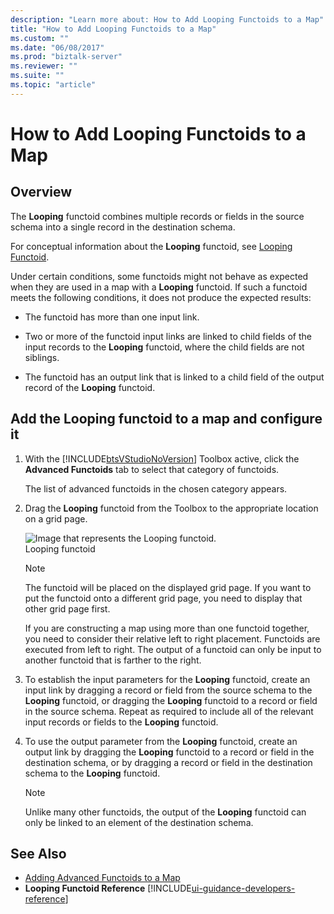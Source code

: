 ```yaml
---
description: "Learn more about: How to Add Looping Functoids to a Map"
title: "How to Add Looping Functoids to a Map"
ms.custom: ""
ms.date: "06/08/2017"
ms.prod: "biztalk-server"
ms.reviewer: ""
ms.suite: ""
ms.topic: "article"
---
```

# How to Add Looping Functoids to a Map

## Overview
The **Looping** functoid combines multiple records or fields in the source schema into a single record in the destination schema.  

 For conceptual information about the **Looping** functoid, see [Looping Functoid](../core/looping-functoid.md).  

 Under certain conditions, some functoids might not behave as expected when they are used in a map with a **Looping** functoid. If such a functoid meets the following conditions, it does not produce the expected results:  

-   The functoid has more than one input link.  

-   Two or more of the functoid input links are linked to child fields of the input records to the **Looping** functoid, where the child fields are not siblings.  

-   The functoid has an output link that is linked to a child field of the output record of the **Looping** functoid.  

## Add the Looping functoid to a map and configure it  

1. With the [!INCLUDE[btsVStudioNoVersion](../includes/btsvstudionoversion-md.md)] Toolbox active, click the **Advanced Functoids** tab to select that category of functoids.  

    The list of advanced functoids in the chosen category appears.  

2. Drag the **Looping** functoid from the Toolbox to the appropriate location on a grid page.  

    ![Image that represents the Looping functoid.](../core/media/bts-tls-looping.gif "bts_tls_looping")  
   Looping functoid  

   > [!NOTE]
   >  The functoid will be placed on the displayed grid page. If you want to put the functoid onto a different grid page, you need to display that other grid page first.  
   > 
   >  If you are constructing a map using more than one functoid together, you need to consider their relative left to right placement. Functoids are executed from left to right. The output of a functoid can only be input to another functoid that is farther to the right.  

3. To establish the input parameters for the **Looping** functoid, create an input link by dragging a record or field from the source schema to the **Looping** functoid, or dragging the **Looping** functoid to a record or field in the source schema. Repeat as required to include all of the relevant input records or fields to the **Looping** functoid.  

4. To use the output parameter from the **Looping** functoid, create an output link by dragging the **Looping** functoid to a record or field in the destination schema, or by dragging a record or field in the destination schema to the **Looping** functoid.  

   > [!NOTE]
   >  Unlike many other functoids, the output of the **Looping** functoid can only be linked to an element of the destination schema.  

## See Also  
- [Adding Advanced Functoids to a Map](../core/adding-advanced-functoids-to-a-map.md)   
- **Looping Functoid Reference** [!INCLUDE[ui-guidance-developers-reference](../includes/ui-guidance-developers-reference.md)]

